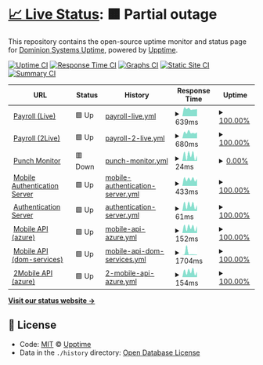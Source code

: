 # [📈 Live Status](https://dominion-it.github.io/upptime): <!--live status--> **🟧 Partial outage**

This repository contains the open-source uptime monitor and status page for [Dominion Systems Uptime](https://dominion-it.github.io/uptime), powered by [Upptime](https://github.com/upptime/upptime).

[![Uptime CI](https://github.com/koj-co/upptime/workflows/Uptime%20CI/badge.svg)](https://github.com/koj-co/upptime/actions?query=workflow%3A%22Uptime+CI%22)
[![Response Time CI](https://github.com/koj-co/upptime/workflows/Response%20Time%20CI/badge.svg)](https://github.com/koj-co/upptime/actions?query=workflow%3A%22Response+Time+CI%22)
[![Graphs CI](https://github.com/koj-co/upptime/workflows/Graphs%20CI/badge.svg)](https://github.com/koj-co/upptime/actions?query=workflow%3A%22Graphs+CI%22)
[![Static Site CI](https://github.com/koj-co/upptime/workflows/Static%20Site%20CI/badge.svg)](https://github.com/koj-co/upptime/actions?query=workflow%3A%22Static+Site+CI%22)
[![Summary CI](https://github.com/koj-co/upptime/workflows/Summary%20CI/badge.svg)](https://github.com/koj-co/upptime/actions?query=workflow%3A%22Summary+CI%22)

<!--start: status pages-->
<!-- This summary is generated by Upptime (https://github.com/upptime/upptime) -->
<!-- Do not edit this manually, your changes will be overwritten -->
<!-- prettier-ignore -->
| URL | Status | History | Response Time | Uptime |
| --- | ------ | ------- | ------------- | ------ |
| <img alt="" src="https://icons.duckduckgo.com/ip3/live.dominionsystems.com.ico" height="13"> [Payroll (Live)](https://live.dominionsystems.com/Payroll/applicantPostingListNL.aspx?code=time) | 🟩 Up | [payroll-live.yml](https://github.com/dominionsystems/uptime/commits/HEAD/history/payroll-live.yml) | <details><summary><img alt="Response time graph" src="./graphs/payroll-live/response-time-week.png" height="20"> 639ms</summary><br><a href="https://dominionsystems.github.io/uptime/history/payroll-live"><img alt="Response time 755" src="https://img.shields.io/endpoint?url=https%3A%2F%2Fraw.githubusercontent.com%2Fdominionsystems%2Fuptime%2FHEAD%2Fapi%2Fpayroll-live%2Fresponse-time.json"></a><br><a href="https://dominionsystems.github.io/uptime/history/payroll-live"><img alt="24-hour response time 629" src="https://img.shields.io/endpoint?url=https%3A%2F%2Fraw.githubusercontent.com%2Fdominionsystems%2Fuptime%2FHEAD%2Fapi%2Fpayroll-live%2Fresponse-time-day.json"></a><br><a href="https://dominionsystems.github.io/uptime/history/payroll-live"><img alt="7-day response time 639" src="https://img.shields.io/endpoint?url=https%3A%2F%2Fraw.githubusercontent.com%2Fdominionsystems%2Fuptime%2FHEAD%2Fapi%2Fpayroll-live%2Fresponse-time-week.json"></a><br><a href="https://dominionsystems.github.io/uptime/history/payroll-live"><img alt="30-day response time 685" src="https://img.shields.io/endpoint?url=https%3A%2F%2Fraw.githubusercontent.com%2Fdominionsystems%2Fuptime%2FHEAD%2Fapi%2Fpayroll-live%2Fresponse-time-month.json"></a><br><a href="https://dominionsystems.github.io/uptime/history/payroll-live"><img alt="1-year response time 736" src="https://img.shields.io/endpoint?url=https%3A%2F%2Fraw.githubusercontent.com%2Fdominionsystems%2Fuptime%2FHEAD%2Fapi%2Fpayroll-live%2Fresponse-time-year.json"></a></details> | <details><summary><a href="https://dominionsystems.github.io/uptime/history/payroll-live">100.00%</a></summary><a href="https://dominionsystems.github.io/uptime/history/payroll-live"><img alt="All-time uptime 95.58%" src="https://img.shields.io/endpoint?url=https%3A%2F%2Fraw.githubusercontent.com%2Fdominionsystems%2Fuptime%2FHEAD%2Fapi%2Fpayroll-live%2Fuptime.json"></a><br><a href="https://dominionsystems.github.io/uptime/history/payroll-live"><img alt="24-hour uptime 100.00%" src="https://img.shields.io/endpoint?url=https%3A%2F%2Fraw.githubusercontent.com%2Fdominionsystems%2Fuptime%2FHEAD%2Fapi%2Fpayroll-live%2Fuptime-day.json"></a><br><a href="https://dominionsystems.github.io/uptime/history/payroll-live"><img alt="7-day uptime 100.00%" src="https://img.shields.io/endpoint?url=https%3A%2F%2Fraw.githubusercontent.com%2Fdominionsystems%2Fuptime%2FHEAD%2Fapi%2Fpayroll-live%2Fuptime-week.json"></a><br><a href="https://dominionsystems.github.io/uptime/history/payroll-live"><img alt="30-day uptime 99.86%" src="https://img.shields.io/endpoint?url=https%3A%2F%2Fraw.githubusercontent.com%2Fdominionsystems%2Fuptime%2FHEAD%2Fapi%2Fpayroll-live%2Fuptime-month.json"></a><br><a href="https://dominionsystems.github.io/uptime/history/payroll-live"><img alt="1-year uptime 99.97%" src="https://img.shields.io/endpoint?url=https%3A%2F%2Fraw.githubusercontent.com%2Fdominionsystems%2Fuptime%2FHEAD%2Fapi%2Fpayroll-live%2Fuptime-year.json"></a></details>
| <img alt="" src="https://icons.duckduckgo.com/ip3/2live.dominionsystems.com.ico" height="13"> [Payroll (2Live)](https://2live.dominionsystems.com/Payroll/applicantPostingListNL.aspx?code=time) | 🟩 Up | [payroll-2-live.yml](https://github.com/dominionsystems/uptime/commits/HEAD/history/payroll-2-live.yml) | <details><summary><img alt="Response time graph" src="./graphs/payroll-2-live/response-time-week.png" height="20"> 680ms</summary><br><a href="https://dominionsystems.github.io/uptime/history/payroll-2-live"><img alt="Response time 833" src="https://img.shields.io/endpoint?url=https%3A%2F%2Fraw.githubusercontent.com%2Fdominionsystems%2Fuptime%2FHEAD%2Fapi%2Fpayroll-2-live%2Fresponse-time.json"></a><br><a href="https://dominionsystems.github.io/uptime/history/payroll-2-live"><img alt="24-hour response time 639" src="https://img.shields.io/endpoint?url=https%3A%2F%2Fraw.githubusercontent.com%2Fdominionsystems%2Fuptime%2FHEAD%2Fapi%2Fpayroll-2-live%2Fresponse-time-day.json"></a><br><a href="https://dominionsystems.github.io/uptime/history/payroll-2-live"><img alt="7-day response time 680" src="https://img.shields.io/endpoint?url=https%3A%2F%2Fraw.githubusercontent.com%2Fdominionsystems%2Fuptime%2FHEAD%2Fapi%2Fpayroll-2-live%2Fresponse-time-week.json"></a><br><a href="https://dominionsystems.github.io/uptime/history/payroll-2-live"><img alt="30-day response time 717" src="https://img.shields.io/endpoint?url=https%3A%2F%2Fraw.githubusercontent.com%2Fdominionsystems%2Fuptime%2FHEAD%2Fapi%2Fpayroll-2-live%2Fresponse-time-month.json"></a><br><a href="https://dominionsystems.github.io/uptime/history/payroll-2-live"><img alt="1-year response time 808" src="https://img.shields.io/endpoint?url=https%3A%2F%2Fraw.githubusercontent.com%2Fdominionsystems%2Fuptime%2FHEAD%2Fapi%2Fpayroll-2-live%2Fresponse-time-year.json"></a></details> | <details><summary><a href="https://dominionsystems.github.io/uptime/history/payroll-2-live">100.00%</a></summary><a href="https://dominionsystems.github.io/uptime/history/payroll-2-live"><img alt="All-time uptime 99.94%" src="https://img.shields.io/endpoint?url=https%3A%2F%2Fraw.githubusercontent.com%2Fdominionsystems%2Fuptime%2FHEAD%2Fapi%2Fpayroll-2-live%2Fuptime.json"></a><br><a href="https://dominionsystems.github.io/uptime/history/payroll-2-live"><img alt="24-hour uptime 100.00%" src="https://img.shields.io/endpoint?url=https%3A%2F%2Fraw.githubusercontent.com%2Fdominionsystems%2Fuptime%2FHEAD%2Fapi%2Fpayroll-2-live%2Fuptime-day.json"></a><br><a href="https://dominionsystems.github.io/uptime/history/payroll-2-live"><img alt="7-day uptime 100.00%" src="https://img.shields.io/endpoint?url=https%3A%2F%2Fraw.githubusercontent.com%2Fdominionsystems%2Fuptime%2FHEAD%2Fapi%2Fpayroll-2-live%2Fuptime-week.json"></a><br><a href="https://dominionsystems.github.io/uptime/history/payroll-2-live"><img alt="30-day uptime 99.86%" src="https://img.shields.io/endpoint?url=https%3A%2F%2Fraw.githubusercontent.com%2Fdominionsystems%2Fuptime%2FHEAD%2Fapi%2Fpayroll-2-live%2Fuptime-month.json"></a><br><a href="https://dominionsystems.github.io/uptime/history/payroll-2-live"><img alt="1-year uptime 99.97%" src="https://img.shields.io/endpoint?url=https%3A%2F%2Fraw.githubusercontent.com%2Fdominionsystems%2Fuptime%2FHEAD%2Fapi%2Fpayroll-2-live%2Fuptime-year.json"></a></details>
| <img alt="" src="https://icons.duckduckgo.com/ip3/live.dominionsystems.com.ico" height="13"> [Punch Monitor](https://live.dominionsystems.com/punchmonitor/readpunches.aspx) | 🟥 Down | [punch-monitor.yml](https://github.com/dominionsystems/uptime/commits/HEAD/history/punch-monitor.yml) | <details><summary><img alt="Response time graph" src="./graphs/punch-monitor/response-time-week.png" height="20"> 24ms</summary><br><a href="https://dominionsystems.github.io/uptime/history/punch-monitor"><img alt="Response time 645" src="https://img.shields.io/endpoint?url=https%3A%2F%2Fraw.githubusercontent.com%2Fdominionsystems%2Fuptime%2FHEAD%2Fapi%2Fpunch-monitor%2Fresponse-time.json"></a><br><a href="https://dominionsystems.github.io/uptime/history/punch-monitor"><img alt="24-hour response time 21" src="https://img.shields.io/endpoint?url=https%3A%2F%2Fraw.githubusercontent.com%2Fdominionsystems%2Fuptime%2FHEAD%2Fapi%2Fpunch-monitor%2Fresponse-time-day.json"></a><br><a href="https://dominionsystems.github.io/uptime/history/punch-monitor"><img alt="7-day response time 24" src="https://img.shields.io/endpoint?url=https%3A%2F%2Fraw.githubusercontent.com%2Fdominionsystems%2Fuptime%2FHEAD%2Fapi%2Fpunch-monitor%2Fresponse-time-week.json"></a><br><a href="https://dominionsystems.github.io/uptime/history/punch-monitor"><img alt="30-day response time 27" src="https://img.shields.io/endpoint?url=https%3A%2F%2Fraw.githubusercontent.com%2Fdominionsystems%2Fuptime%2FHEAD%2Fapi%2Fpunch-monitor%2Fresponse-time-month.json"></a><br><a href="https://dominionsystems.github.io/uptime/history/punch-monitor"><img alt="1-year response time 79" src="https://img.shields.io/endpoint?url=https%3A%2F%2Fraw.githubusercontent.com%2Fdominionsystems%2Fuptime%2FHEAD%2Fapi%2Fpunch-monitor%2Fresponse-time-year.json"></a></details> | <details><summary><a href="https://dominionsystems.github.io/uptime/history/punch-monitor">0.00%</a></summary><a href="https://dominionsystems.github.io/uptime/history/punch-monitor"><img alt="All-time uptime 75.10%" src="https://img.shields.io/endpoint?url=https%3A%2F%2Fraw.githubusercontent.com%2Fdominionsystems%2Fuptime%2FHEAD%2Fapi%2Fpunch-monitor%2Fuptime.json"></a><br><a href="https://dominionsystems.github.io/uptime/history/punch-monitor"><img alt="24-hour uptime 0.00%" src="https://img.shields.io/endpoint?url=https%3A%2F%2Fraw.githubusercontent.com%2Fdominionsystems%2Fuptime%2FHEAD%2Fapi%2Fpunch-monitor%2Fuptime-day.json"></a><br><a href="https://dominionsystems.github.io/uptime/history/punch-monitor"><img alt="7-day uptime 0.00%" src="https://img.shields.io/endpoint?url=https%3A%2F%2Fraw.githubusercontent.com%2Fdominionsystems%2Fuptime%2FHEAD%2Fapi%2Fpunch-monitor%2Fuptime-week.json"></a><br><a href="https://dominionsystems.github.io/uptime/history/punch-monitor"><img alt="30-day uptime 1.38%" src="https://img.shields.io/endpoint?url=https%3A%2F%2Fraw.githubusercontent.com%2Fdominionsystems%2Fuptime%2FHEAD%2Fapi%2Fpunch-monitor%2Fuptime-month.json"></a><br><a href="https://dominionsystems.github.io/uptime/history/punch-monitor"><img alt="1-year uptime 1.37%" src="https://img.shields.io/endpoint?url=https%3A%2F%2Fraw.githubusercontent.com%2Fdominionsystems%2Fuptime%2FHEAD%2Fapi%2Fpunch-monitor%2Fuptime-year.json"></a></details>
| <img alt="" src="https://icons.duckduckgo.com/ip3/auth2.dominionsystems.com.ico" height="13"> [Mobile Authentication Server](https://auth2.dominionsystems.com/v4/.well-known/openid-configuration) | 🟩 Up | [mobile-authentication-server.yml](https://github.com/dominionsystems/uptime/commits/HEAD/history/mobile-authentication-server.yml) | <details><summary><img alt="Response time graph" src="./graphs/mobile-authentication-server/response-time-week.png" height="20"> 433ms</summary><br><a href="https://dominionsystems.github.io/uptime/history/mobile-authentication-server"><img alt="Response time 425" src="https://img.shields.io/endpoint?url=https%3A%2F%2Fraw.githubusercontent.com%2Fdominionsystems%2Fuptime%2FHEAD%2Fapi%2Fmobile-authentication-server%2Fresponse-time.json"></a><br><a href="https://dominionsystems.github.io/uptime/history/mobile-authentication-server"><img alt="24-hour response time 352" src="https://img.shields.io/endpoint?url=https%3A%2F%2Fraw.githubusercontent.com%2Fdominionsystems%2Fuptime%2FHEAD%2Fapi%2Fmobile-authentication-server%2Fresponse-time-day.json"></a><br><a href="https://dominionsystems.github.io/uptime/history/mobile-authentication-server"><img alt="7-day response time 433" src="https://img.shields.io/endpoint?url=https%3A%2F%2Fraw.githubusercontent.com%2Fdominionsystems%2Fuptime%2FHEAD%2Fapi%2Fmobile-authentication-server%2Fresponse-time-week.json"></a><br><a href="https://dominionsystems.github.io/uptime/history/mobile-authentication-server"><img alt="30-day response time 453" src="https://img.shields.io/endpoint?url=https%3A%2F%2Fraw.githubusercontent.com%2Fdominionsystems%2Fuptime%2FHEAD%2Fapi%2Fmobile-authentication-server%2Fresponse-time-month.json"></a><br><a href="https://dominionsystems.github.io/uptime/history/mobile-authentication-server"><img alt="1-year response time 438" src="https://img.shields.io/endpoint?url=https%3A%2F%2Fraw.githubusercontent.com%2Fdominionsystems%2Fuptime%2FHEAD%2Fapi%2Fmobile-authentication-server%2Fresponse-time-year.json"></a></details> | <details><summary><a href="https://dominionsystems.github.io/uptime/history/mobile-authentication-server">100.00%</a></summary><a href="https://dominionsystems.github.io/uptime/history/mobile-authentication-server"><img alt="All-time uptime 95.52%" src="https://img.shields.io/endpoint?url=https%3A%2F%2Fraw.githubusercontent.com%2Fdominionsystems%2Fuptime%2FHEAD%2Fapi%2Fmobile-authentication-server%2Fuptime.json"></a><br><a href="https://dominionsystems.github.io/uptime/history/mobile-authentication-server"><img alt="24-hour uptime 100.00%" src="https://img.shields.io/endpoint?url=https%3A%2F%2Fraw.githubusercontent.com%2Fdominionsystems%2Fuptime%2FHEAD%2Fapi%2Fmobile-authentication-server%2Fuptime-day.json"></a><br><a href="https://dominionsystems.github.io/uptime/history/mobile-authentication-server"><img alt="7-day uptime 100.00%" src="https://img.shields.io/endpoint?url=https%3A%2F%2Fraw.githubusercontent.com%2Fdominionsystems%2Fuptime%2FHEAD%2Fapi%2Fmobile-authentication-server%2Fuptime-week.json"></a><br><a href="https://dominionsystems.github.io/uptime/history/mobile-authentication-server"><img alt="30-day uptime 100.00%" src="https://img.shields.io/endpoint?url=https%3A%2F%2Fraw.githubusercontent.com%2Fdominionsystems%2Fuptime%2FHEAD%2Fapi%2Fmobile-authentication-server%2Fuptime-month.json"></a><br><a href="https://dominionsystems.github.io/uptime/history/mobile-authentication-server"><img alt="1-year uptime 99.99%" src="https://img.shields.io/endpoint?url=https%3A%2F%2Fraw.githubusercontent.com%2Fdominionsystems%2Fuptime%2FHEAD%2Fapi%2Fmobile-authentication-server%2Fuptime-year.json"></a></details>
| <img alt="" src="https://icons.duckduckgo.com/ip3/auth2.dominionsystems.com.ico" height="13"> [Authentication Server](https://auth2.dominionsystems.com/issue/wsfed) | 🟩 Up | [authentication-server.yml](https://github.com/dominionsystems/uptime/commits/HEAD/history/authentication-server.yml) | <details><summary><img alt="Response time graph" src="./graphs/authentication-server/response-time-week.png" height="20"> 61ms</summary><br><a href="https://dominionsystems.github.io/uptime/history/authentication-server"><img alt="Response time 142" src="https://img.shields.io/endpoint?url=https%3A%2F%2Fraw.githubusercontent.com%2Fdominionsystems%2Fuptime%2FHEAD%2Fapi%2Fauthentication-server%2Fresponse-time.json"></a><br><a href="https://dominionsystems.github.io/uptime/history/authentication-server"><img alt="24-hour response time 55" src="https://img.shields.io/endpoint?url=https%3A%2F%2Fraw.githubusercontent.com%2Fdominionsystems%2Fuptime%2FHEAD%2Fapi%2Fauthentication-server%2Fresponse-time-day.json"></a><br><a href="https://dominionsystems.github.io/uptime/history/authentication-server"><img alt="7-day response time 61" src="https://img.shields.io/endpoint?url=https%3A%2F%2Fraw.githubusercontent.com%2Fdominionsystems%2Fuptime%2FHEAD%2Fapi%2Fauthentication-server%2Fresponse-time-week.json"></a><br><a href="https://dominionsystems.github.io/uptime/history/authentication-server"><img alt="30-day response time 66" src="https://img.shields.io/endpoint?url=https%3A%2F%2Fraw.githubusercontent.com%2Fdominionsystems%2Fuptime%2FHEAD%2Fapi%2Fauthentication-server%2Fresponse-time-month.json"></a><br><a href="https://dominionsystems.github.io/uptime/history/authentication-server"><img alt="1-year response time 112" src="https://img.shields.io/endpoint?url=https%3A%2F%2Fraw.githubusercontent.com%2Fdominionsystems%2Fuptime%2FHEAD%2Fapi%2Fauthentication-server%2Fresponse-time-year.json"></a></details> | <details><summary><a href="https://dominionsystems.github.io/uptime/history/authentication-server">100.00%</a></summary><a href="https://dominionsystems.github.io/uptime/history/authentication-server"><img alt="All-time uptime 95.64%" src="https://img.shields.io/endpoint?url=https%3A%2F%2Fraw.githubusercontent.com%2Fdominionsystems%2Fuptime%2FHEAD%2Fapi%2Fauthentication-server%2Fuptime.json"></a><br><a href="https://dominionsystems.github.io/uptime/history/authentication-server"><img alt="24-hour uptime 100.00%" src="https://img.shields.io/endpoint?url=https%3A%2F%2Fraw.githubusercontent.com%2Fdominionsystems%2Fuptime%2FHEAD%2Fapi%2Fauthentication-server%2Fuptime-day.json"></a><br><a href="https://dominionsystems.github.io/uptime/history/authentication-server"><img alt="7-day uptime 100.00%" src="https://img.shields.io/endpoint?url=https%3A%2F%2Fraw.githubusercontent.com%2Fdominionsystems%2Fuptime%2FHEAD%2Fapi%2Fauthentication-server%2Fuptime-week.json"></a><br><a href="https://dominionsystems.github.io/uptime/history/authentication-server"><img alt="30-day uptime 100.00%" src="https://img.shields.io/endpoint?url=https%3A%2F%2Fraw.githubusercontent.com%2Fdominionsystems%2Fuptime%2FHEAD%2Fapi%2Fauthentication-server%2Fuptime-month.json"></a><br><a href="https://dominionsystems.github.io/uptime/history/authentication-server"><img alt="1-year uptime 100.00%" src="https://img.shields.io/endpoint?url=https%3A%2F%2Fraw.githubusercontent.com%2Fdominionsystems%2Fuptime%2FHEAD%2Fapi%2Fauthentication-server%2Fuptime-year.json"></a></details>
| <img alt="" src="https://icons.duckduckgo.com/ip3/dsmobileapi.azurewebsites.net.ico" height="13"> [Mobile API (azure)](https://dsmobileapi.azurewebsites.net/api/clock) | 🟩 Up | [mobile-api-azure.yml](https://github.com/dominionsystems/uptime/commits/HEAD/history/mobile-api-azure.yml) | <details><summary><img alt="Response time graph" src="./graphs/mobile-api-azure/response-time-week.png" height="20"> 152ms</summary><br><a href="https://dominionsystems.github.io/uptime/history/mobile-api-azure"><img alt="Response time 195" src="https://img.shields.io/endpoint?url=https%3A%2F%2Fraw.githubusercontent.com%2Fdominionsystems%2Fuptime%2FHEAD%2Fapi%2Fmobile-api-azure%2Fresponse-time.json"></a><br><a href="https://dominionsystems.github.io/uptime/history/mobile-api-azure"><img alt="24-hour response time 127" src="https://img.shields.io/endpoint?url=https%3A%2F%2Fraw.githubusercontent.com%2Fdominionsystems%2Fuptime%2FHEAD%2Fapi%2Fmobile-api-azure%2Fresponse-time-day.json"></a><br><a href="https://dominionsystems.github.io/uptime/history/mobile-api-azure"><img alt="7-day response time 152" src="https://img.shields.io/endpoint?url=https%3A%2F%2Fraw.githubusercontent.com%2Fdominionsystems%2Fuptime%2FHEAD%2Fapi%2Fmobile-api-azure%2Fresponse-time-week.json"></a><br><a href="https://dominionsystems.github.io/uptime/history/mobile-api-azure"><img alt="30-day response time 163" src="https://img.shields.io/endpoint?url=https%3A%2F%2Fraw.githubusercontent.com%2Fdominionsystems%2Fuptime%2FHEAD%2Fapi%2Fmobile-api-azure%2Fresponse-time-month.json"></a><br><a href="https://dominionsystems.github.io/uptime/history/mobile-api-azure"><img alt="1-year response time 199" src="https://img.shields.io/endpoint?url=https%3A%2F%2Fraw.githubusercontent.com%2Fdominionsystems%2Fuptime%2FHEAD%2Fapi%2Fmobile-api-azure%2Fresponse-time-year.json"></a></details> | <details><summary><a href="https://dominionsystems.github.io/uptime/history/mobile-api-azure">100.00%</a></summary><a href="https://dominionsystems.github.io/uptime/history/mobile-api-azure"><img alt="All-time uptime 100.00%" src="https://img.shields.io/endpoint?url=https%3A%2F%2Fraw.githubusercontent.com%2Fdominionsystems%2Fuptime%2FHEAD%2Fapi%2Fmobile-api-azure%2Fuptime.json"></a><br><a href="https://dominionsystems.github.io/uptime/history/mobile-api-azure"><img alt="24-hour uptime 100.00%" src="https://img.shields.io/endpoint?url=https%3A%2F%2Fraw.githubusercontent.com%2Fdominionsystems%2Fuptime%2FHEAD%2Fapi%2Fmobile-api-azure%2Fuptime-day.json"></a><br><a href="https://dominionsystems.github.io/uptime/history/mobile-api-azure"><img alt="7-day uptime 100.00%" src="https://img.shields.io/endpoint?url=https%3A%2F%2Fraw.githubusercontent.com%2Fdominionsystems%2Fuptime%2FHEAD%2Fapi%2Fmobile-api-azure%2Fuptime-week.json"></a><br><a href="https://dominionsystems.github.io/uptime/history/mobile-api-azure"><img alt="30-day uptime 100.00%" src="https://img.shields.io/endpoint?url=https%3A%2F%2Fraw.githubusercontent.com%2Fdominionsystems%2Fuptime%2FHEAD%2Fapi%2Fmobile-api-azure%2Fuptime-month.json"></a><br><a href="https://dominionsystems.github.io/uptime/history/mobile-api-azure"><img alt="1-year uptime 100.00%" src="https://img.shields.io/endpoint?url=https%3A%2F%2Fraw.githubusercontent.com%2Fdominionsystems%2Fuptime%2FHEAD%2Fapi%2Fmobile-api-azure%2Fuptime-year.json"></a></details>
| <img alt="" src="https://icons.duckduckgo.com/ip3/services.dominionsystems.com.ico" height="13"> [Mobile API (dom-services)](https://services.dominionsystems.com/mobile/api/clock) | 🟩 Up | [mobile-api-dom-services.yml](https://github.com/dominionsystems/uptime/commits/HEAD/history/mobile-api-dom-services.yml) | <details><summary><img alt="Response time graph" src="./graphs/mobile-api-dom-services/response-time-week.png" height="20"> 1704ms</summary><br><a href="https://dominionsystems.github.io/uptime/history/mobile-api-dom-services"><img alt="Response time 1319" src="https://img.shields.io/endpoint?url=https%3A%2F%2Fraw.githubusercontent.com%2Fdominionsystems%2Fuptime%2FHEAD%2Fapi%2Fmobile-api-dom-services%2Fresponse-time.json"></a><br><a href="https://dominionsystems.github.io/uptime/history/mobile-api-dom-services"><img alt="24-hour response time 4304" src="https://img.shields.io/endpoint?url=https%3A%2F%2Fraw.githubusercontent.com%2Fdominionsystems%2Fuptime%2FHEAD%2Fapi%2Fmobile-api-dom-services%2Fresponse-time-day.json"></a><br><a href="https://dominionsystems.github.io/uptime/history/mobile-api-dom-services"><img alt="7-day response time 1704" src="https://img.shields.io/endpoint?url=https%3A%2F%2Fraw.githubusercontent.com%2Fdominionsystems%2Fuptime%2FHEAD%2Fapi%2Fmobile-api-dom-services%2Fresponse-time-week.json"></a><br><a href="https://dominionsystems.github.io/uptime/history/mobile-api-dom-services"><img alt="30-day response time 1369" src="https://img.shields.io/endpoint?url=https%3A%2F%2Fraw.githubusercontent.com%2Fdominionsystems%2Fuptime%2FHEAD%2Fapi%2Fmobile-api-dom-services%2Fresponse-time-month.json"></a><br><a href="https://dominionsystems.github.io/uptime/history/mobile-api-dom-services"><img alt="1-year response time 1412" src="https://img.shields.io/endpoint?url=https%3A%2F%2Fraw.githubusercontent.com%2Fdominionsystems%2Fuptime%2FHEAD%2Fapi%2Fmobile-api-dom-services%2Fresponse-time-year.json"></a></details> | <details><summary><a href="https://dominionsystems.github.io/uptime/history/mobile-api-dom-services">100.00%</a></summary><a href="https://dominionsystems.github.io/uptime/history/mobile-api-dom-services"><img alt="All-time uptime 94.58%" src="https://img.shields.io/endpoint?url=https%3A%2F%2Fraw.githubusercontent.com%2Fdominionsystems%2Fuptime%2FHEAD%2Fapi%2Fmobile-api-dom-services%2Fuptime.json"></a><br><a href="https://dominionsystems.github.io/uptime/history/mobile-api-dom-services"><img alt="24-hour uptime 100.00%" src="https://img.shields.io/endpoint?url=https%3A%2F%2Fraw.githubusercontent.com%2Fdominionsystems%2Fuptime%2FHEAD%2Fapi%2Fmobile-api-dom-services%2Fuptime-day.json"></a><br><a href="https://dominionsystems.github.io/uptime/history/mobile-api-dom-services"><img alt="7-day uptime 100.00%" src="https://img.shields.io/endpoint?url=https%3A%2F%2Fraw.githubusercontent.com%2Fdominionsystems%2Fuptime%2FHEAD%2Fapi%2Fmobile-api-dom-services%2Fuptime-week.json"></a><br><a href="https://dominionsystems.github.io/uptime/history/mobile-api-dom-services"><img alt="30-day uptime 100.00%" src="https://img.shields.io/endpoint?url=https%3A%2F%2Fraw.githubusercontent.com%2Fdominionsystems%2Fuptime%2FHEAD%2Fapi%2Fmobile-api-dom-services%2Fuptime-month.json"></a><br><a href="https://dominionsystems.github.io/uptime/history/mobile-api-dom-services"><img alt="1-year uptime 99.98%" src="https://img.shields.io/endpoint?url=https%3A%2F%2Fraw.githubusercontent.com%2Fdominionsystems%2Fuptime%2FHEAD%2Fapi%2Fmobile-api-dom-services%2Fuptime-year.json"></a></details>
| <img alt="" src="https://icons.duckduckgo.com/ip3/dsmobile2api.azurewebsites.net.ico" height="13"> [2Mobile API (azure)](https://dsmobile2api.azurewebsites.net/api/clock) | 🟩 Up | [2-mobile-api-azure.yml](https://github.com/dominionsystems/uptime/commits/HEAD/history/2-mobile-api-azure.yml) | <details><summary><img alt="Response time graph" src="./graphs/2-mobile-api-azure/response-time-week.png" height="20"> 154ms</summary><br><a href="https://dominionsystems.github.io/uptime/history/2-mobile-api-azure"><img alt="Response time 212" src="https://img.shields.io/endpoint?url=https%3A%2F%2Fraw.githubusercontent.com%2Fdominionsystems%2Fuptime%2FHEAD%2Fapi%2F2-mobile-api-azure%2Fresponse-time.json"></a><br><a href="https://dominionsystems.github.io/uptime/history/2-mobile-api-azure"><img alt="24-hour response time 145" src="https://img.shields.io/endpoint?url=https%3A%2F%2Fraw.githubusercontent.com%2Fdominionsystems%2Fuptime%2FHEAD%2Fapi%2F2-mobile-api-azure%2Fresponse-time-day.json"></a><br><a href="https://dominionsystems.github.io/uptime/history/2-mobile-api-azure"><img alt="7-day response time 154" src="https://img.shields.io/endpoint?url=https%3A%2F%2Fraw.githubusercontent.com%2Fdominionsystems%2Fuptime%2FHEAD%2Fapi%2F2-mobile-api-azure%2Fresponse-time-week.json"></a><br><a href="https://dominionsystems.github.io/uptime/history/2-mobile-api-azure"><img alt="30-day response time 166" src="https://img.shields.io/endpoint?url=https%3A%2F%2Fraw.githubusercontent.com%2Fdominionsystems%2Fuptime%2FHEAD%2Fapi%2F2-mobile-api-azure%2Fresponse-time-month.json"></a><br><a href="https://dominionsystems.github.io/uptime/history/2-mobile-api-azure"><img alt="1-year response time 199" src="https://img.shields.io/endpoint?url=https%3A%2F%2Fraw.githubusercontent.com%2Fdominionsystems%2Fuptime%2FHEAD%2Fapi%2F2-mobile-api-azure%2Fresponse-time-year.json"></a></details> | <details><summary><a href="https://dominionsystems.github.io/uptime/history/2-mobile-api-azure">100.00%</a></summary><a href="https://dominionsystems.github.io/uptime/history/2-mobile-api-azure"><img alt="All-time uptime 100.00%" src="https://img.shields.io/endpoint?url=https%3A%2F%2Fraw.githubusercontent.com%2Fdominionsystems%2Fuptime%2FHEAD%2Fapi%2F2-mobile-api-azure%2Fuptime.json"></a><br><a href="https://dominionsystems.github.io/uptime/history/2-mobile-api-azure"><img alt="24-hour uptime 100.00%" src="https://img.shields.io/endpoint?url=https%3A%2F%2Fraw.githubusercontent.com%2Fdominionsystems%2Fuptime%2FHEAD%2Fapi%2F2-mobile-api-azure%2Fuptime-day.json"></a><br><a href="https://dominionsystems.github.io/uptime/history/2-mobile-api-azure"><img alt="7-day uptime 100.00%" src="https://img.shields.io/endpoint?url=https%3A%2F%2Fraw.githubusercontent.com%2Fdominionsystems%2Fuptime%2FHEAD%2Fapi%2F2-mobile-api-azure%2Fuptime-week.json"></a><br><a href="https://dominionsystems.github.io/uptime/history/2-mobile-api-azure"><img alt="30-day uptime 100.00%" src="https://img.shields.io/endpoint?url=https%3A%2F%2Fraw.githubusercontent.com%2Fdominionsystems%2Fuptime%2FHEAD%2Fapi%2F2-mobile-api-azure%2Fuptime-month.json"></a><br><a href="https://dominionsystems.github.io/uptime/history/2-mobile-api-azure"><img alt="1-year uptime 100.00%" src="https://img.shields.io/endpoint?url=https%3A%2F%2Fraw.githubusercontent.com%2Fdominionsystems%2Fuptime%2FHEAD%2Fapi%2F2-mobile-api-azure%2Fuptime-year.json"></a></details>

<!--end: status pages-->

[**Visit our status website →**](https://dominion-it.github.io/uptime/)

## 📄 License

- Code: [MIT](./LICENSE) © [Upptime](https://upptime.js.org)
- Data in the `./history` directory: [Open Database License](https://opendatacommons.org/licenses/odbl/1-0/)
